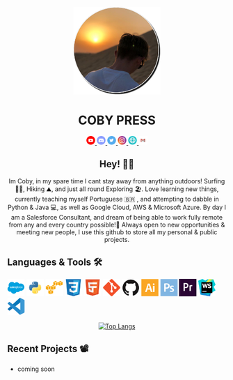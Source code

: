 <p align="center"><img src="https://github.com/cobypress/cobypress/blob/main/assets/cobypress%20icon.png" width="200"/></p>
<div align="center">

# COBY PRESS #

<a href="https://www.youtube.com/channel/UCUlgzZDSeEIe5MNQQ6FEzlw"><img src="https://github.com/cobypress/cobypress/blob/main/assets/Youtube.svg" 
     width=4% 
     height=auto 
     alt="youtube badge" />
     <a href="https://discord.gg/8WXffeeFY5"><img src="https://github.com/cobypress/cobypress/blob/main/assets/3069758_circle_discord_gaming_messenger_round%20icon_icon.png" 
     width=4% 
     height=auto 
     alt="discord badge" />
     <a href="https://twitter.com/coby_press"><img src="https://github.com/cobypress/cobypress/blob/main/assets/Twitter.svg" 
     width=4% 
     height=auto 
     alt="twitter badge" />
     <a href="https://www.instagram.com/coby9055/"><img src="https://github.com/cobypress/cobypress/blob/main/assets/Instagram.svg" 
     width=4% 
     height=auto 
     alt="instagram badge" />
     <a href="https://www.coby.press"><img src="https://github.com/cobypress/cobypress/blob/main/assets/website-5793.svg" 
     width=4% 
     height=auto 
     alt="instagram badge" />
     <a href = "mailto: hi@coby.press"><img src="https://github.com/cobypress/cobypress/blob/main/assets/Gmail.svg"
     width=4% 
     height=auto 
     alt="mail badge" />
     </a>
</div>

<div align="center">

## Hey! 🤙🏽

Im Coby, in my spare time I cant stay away from anything outdoors! Surfing 🏄‍♂️, Hiking ⛰️, and just all round Exploring 🏖️. Love learning new things, currently teaching myself Portuguese 🇧🇷 , and attempting to dabble in Python & Java 💻, as well as Google Cloud, AWS & Microsoft Azure. By day I am a Salesforce Consultant, and dream of being able to work fully remote from any and every country possible!🌴 Always open to new opportunities & meeting new people, I use this github to store all my personal & public projects.
             
</div>
             
## Languages & Tools 🛠
          
<p><img src="https://github.com/cobypress/cobypress/blob/main/assets/salesforce-plain.svg" height="40">
     <img src="https://github.com/cobypress/cobypress/blob/main/assets/python.png" height="40"/>
          <img src="https://github.com/cobypress/cobypress/blob/main/assets/amazonwebservices-original.svg" height="40"/>
          <img src="https://github.com/cobypress/cobypress/blob/main/assets/css3-original.svg" height="40"/>
          <img src="https://github.com/cobypress/cobypress/blob/main/assets/HTML5_SF.svg" height="40"/>
          <img src="https://github.com/cobypress/cobypress/blob/main/assets/git-original.svg" height="40"/>
          <img src="https://github.com/cobypress/cobypress/blob/main/assets/github-original.svg" height="40"/>
          <img src="https://github.com/cobypress/cobypress/blob/main/assets/illustrator-plain.svg" height="40"/>
          <img src="https://github.com/cobypress/cobypress/blob/main/assets/photoshop-plain.svg" height="40"/>
          <img src="https://github.com/cobypress/cobypress/blob/main/assets/premierepro-plain.svg" height="40"/>
          <img src="https://github.com/cobypress/cobypress/blob/main/assets/webstorm-icon-512x512-lmof1hfg.png" height="40"/>
          <img src="https://github.com/cobypress/cobypress/blob/main/assets/vscode-original.svg" height="40"/>
        </p>
          
          
<div align="center">
       
       
[![Top Langs](https://github-readme-stats.vercel.app/api/top-langs/?username=ThicLatinaMC&layout=compact&theme=vision-friendly-dark)](https://github.com/anuraghazra/github-readme-stats)
          </div>
          
<div align="left">
     
## Recent Projects 📽️

- coming soon
